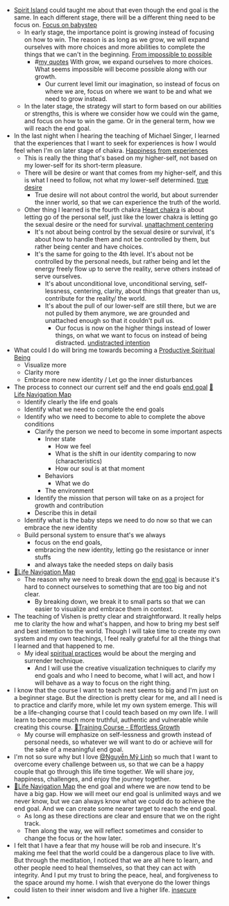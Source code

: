 - [Spirit Island](<Spirit Island.md>) could taught me about that even though the end goal is the same. In each different stage, there will be a different thing need to be focus on. [Focus on babystep](<Focus on babystep.md>)
    - In early stage, the importance point is growing instead of focusing on how to win. The reason is as long as we grow, we will expand ourselves with more choices and more abilities to complete the things that we can't in the beginning. [From impossible to possible](<From impossible to possible.md>)
        - #[my quotes](<my quotes.md>) With grow, we expand ourselves to more choices. What seems impossible will become possible along with our growth. 
            - Our current level limit our imagination, so instead of focus on where we are, focus on where we want to be and what we need to grow instead.
    - In the later stage, the strategy will start to form based on our abilities or strengths, this is where we consider how we could win the game, and focus on how to win the game. Or in the general term, how we will reach the end goal. 
- In the last night when I hearing the teaching of Michael Singer, I learned that the experiences that I want to seek for experiences is how I would feel when I'm on later stage of chakra. [Happiness from experiences](<Happiness from experiences.md>)
    - This is really the thing that's based on my higher-self, not based on my lower-self for its short-term pleasure. 
    - There will be desire or want that comes from my higher-self, and this is what I need to follow, not what my lower-self determined. [true desire](<true desire.md>)
        - True desire will not about control the world, but about surrender the inner world, so that we can experience the truth of the world.
    - Other thing I learned is the fourth chakra [Heart chakra](<Heart chakra.md>) is about letting go of the personal self, just like the lower chakra is letting go the sexual desire or the need for survival. [unattachment centering](<unattachment centering.md>)
        - It's not about being control by the sexual desire or survival, it's about how to handle them and not be controlled by them, but rather being center and have choices.
        - It's the same for going to the 4th level. It's about not be controlled by the personal needs, but rather being and let the energy freely flow up to serve the reality, serve others instead of serve ourselves.
            - It's about unconditional love, unconditional serving, self-lessness, centering, clarity, about things that greater than us, contribute for the reality/ the world.
            - It's about the pull of our lower-self are still there, but we are not pulled by them anymore, we are grounded and unattached enough so that it couldn't pull us. 
                - Our focus is now on the higher things instead of lower things, on what we want to focus on instead of being distracted. [undistracted intention](<undistracted intention.md>)
- What could I do will bring me towards becoming a [Productive Spiritual Being](<Productive Spiritual Being.md>)
    - Visualize more
    - Clarity more
    - Embrace more new identity / Let go the inner disturbances
- The process to connect our current self and the end goals [end goal](<end goal.md>) [🌱Life Navigation Map](<🌱Life Navigation Map.md>)
    - Identify clearly the life end goals
    - Identify what we need to complete the end goals
    - Identify who we need to become to able to complete the above conditions
        - Clarify the person we need to become in some important aspects
            - Inner state
                - How we feel
                - What is the shift in our identity comparing to now (characteristics)
                - How our soul is at that moment
            - Behaviors
                - What we do
            - The environment
        - Identify the mission that person will take on as a project for growth and contribution
        - Describe this in detail
    - Identify what is the baby steps we need to do now so that we can embrace the new identity
    - Build personal system to ensure that's we always 
        - focus on the end goals, 
        - embracing the new identity, letting go the resistance or inner stuffs
        - and always take the needed steps on daily basis
- [🌱Life Navigation Map](<🌱Life Navigation Map.md>)
    - The reason why we need to break down the [end goal](<end goal.md>) is because it's hard to connect ourselves to something that are too big and not clear.
        - By breaking down, we break it to small parts so that we can easier to visualize and embrace them in context.
- The teaching of Vishen is pretty clear and straightforward. It really helps me to clarity the how and what's happen, and how to bring my best self and best intention to the world. Though I will take time to create my own system and my own teachings, I feel really grateful for all the things that I learned and that happened to me.
    - My ideal [spiritual practices](<spiritual practices.md>) would be about the merging and surrender technique.
        - And I will use the creative visualization techniques to clarify my end goals and who I need to become, what I will act, and how I will behave as a way to focus on the right thing.
- I know that the course I want to teach next seems to big and I'm just on a beginner stage. But the direction is pretty clear for me, and all I need is to practice and clarify more, while let my own system emerge. This will be a life-changing course that I could teach based on my own life. I will learn to become much more truthful, authentic and vulnerable while creating this course. [🌱Training Course - Effortless Growth](<🌱Training Course - Effortless Growth.md>)
    - My course will emphasize on self-lessness and growth instead of personal needs, so whatever we will want to do or achieve will for the sake of a meaningful end goal. 
- I'm not so sure why but I love [@Nguyễn Mỹ Linh](<@Nguyễn Mỹ Linh.md>) so much that I want to overcome every challenge between us, so that we can be a happy couple that go through this life time together. We will share joy, happiness, challenges, and enjoy the journey together.
- [🌱Life Navigation Map](<🌱Life Navigation Map.md>) the end goal and where we are now tend to be have a big gap. How we will meet our end goal is unlimited ways and we never know, but we can always know what we could do to achieve the end goal. And we can create some nearer target to reach the end goal. 
    - As long as these directions are clear and ensure that we on the right track. 
    - Then along the way, we will reflect sometimes and consider to change the focus or the how later.
- I felt that I have a fear that my house will be rob and insecure. It's making me feel that the world could be a dangerous place to live with. But through the meditation, I noticed that we are all here to learn, and other people need to heal themselves, so that they can act with integrity. And I put my trust to bring the peace, heal, and forgiveness to the space around my home. I wish that everyone do the lower things could listen to their inner wisdom and live a higher life. [insecure](<insecure.md>)
- 
